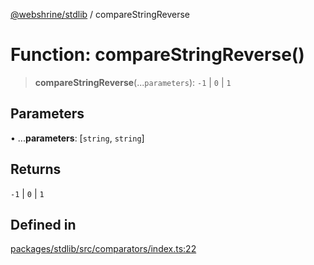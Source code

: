 [@webshrine/stdlib](../globals.md) / compareStringReverse

# Function: compareStringReverse()

> **compareStringReverse**(...`parameters`): `-1` \| `0` \| `1`

## Parameters

• ...**parameters**: [`string`, `string`]

## Returns

`-1` \| `0` \| `1`

## Defined in

[packages/stdlib/src/comparators/index.ts:22](https://github.com/webshrine/webshrine/blob/0e16c5948921e0c95cce645760c4a8b0855b196b/packages/stdlib/src/comparators/index.ts#L22)
